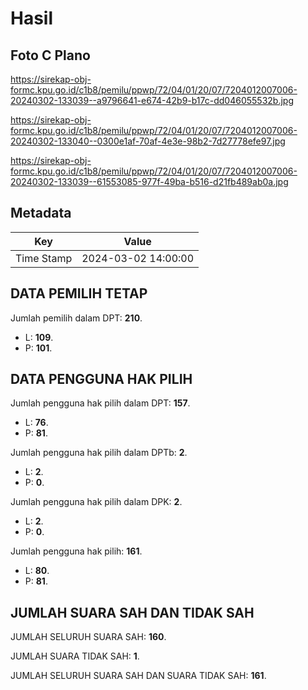 # Hasil

## Foto C Plano

https://sirekap-obj-formc.kpu.go.id/c1b8/pemilu/ppwp/72/04/01/20/07/7204012007006-20240302-133039--a9796641-e674-42b9-b17c-dd046055532b.jpg

https://sirekap-obj-formc.kpu.go.id/c1b8/pemilu/ppwp/72/04/01/20/07/7204012007006-20240302-133040--0300e1af-70af-4e3e-98b2-7d27778efe97.jpg

https://sirekap-obj-formc.kpu.go.id/c1b8/pemilu/ppwp/72/04/01/20/07/7204012007006-20240302-133039--61553085-977f-49ba-b516-d21fb489ab0a.jpg


## Metadata

| Key        | Value               |
| ---------- | ------------------- |
| Time Stamp | 2024-03-02 14:00:00 |


## DATA PEMILIH TETAP

Jumlah pemilih dalam DPT: **210**.
 * L: **109**.
 * P: **101**.

## DATA PENGGUNA HAK PILIH

Jumlah pengguna hak pilih dalam DPT: **157**.
 * L: **76**.
 * P: **81**.

Jumlah pengguna hak pilih dalam DPTb: **2**.
 * L: **2**.
 * P: **0**.

Jumlah pengguna hak pilih dalam DPK: **2**.
 * L: **2**.
 * P: **0**.

Jumlah pengguna hak pilih: **161**.
 * L: **80**.
 * P: **81**.

## JUMLAH SUARA SAH DAN TIDAK SAH

JUMLAH SELURUH SUARA SAH: **160**.

JUMLAH SUARA TIDAK SAH: **1**.

JUMLAH SELURUH SUARA SAH DAN SUARA TIDAK SAH: **161**.



